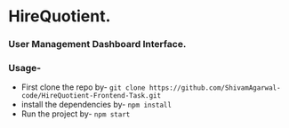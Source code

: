 # HireQuotient.

### User Management Dashboard Interface.

### Usage-

* First clone the repo by-
```git clone https://github.com/ShivamAgarwal-code/HireQuotient-Frontend-Task.git```
* install the dependencies by-
```npm install```
* Run the project by-
```npm start```

